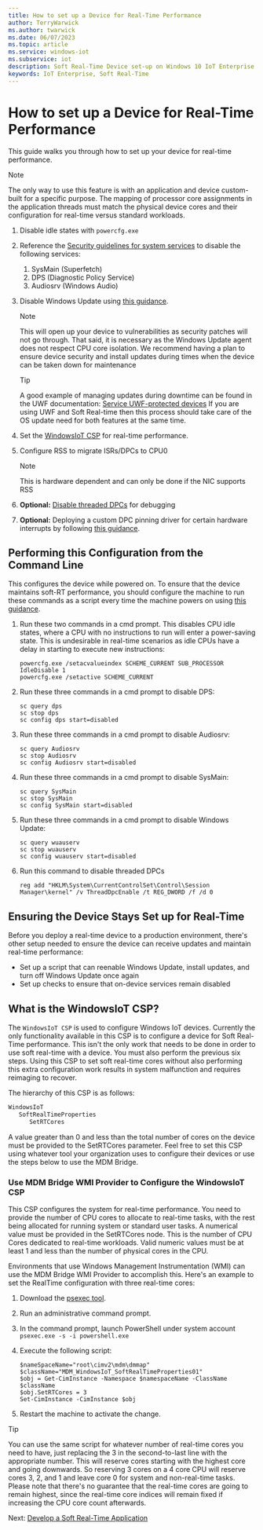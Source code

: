 ```yaml
---
title: How to set up a Device for Real-Time Performance
author: TerryWarwick
ms.author: twarwick
ms.date: 06/07/2023
ms.topic: article
ms.service: windows-iot
ms.subservice: iot
description: Soft Real-Time Device set-up on Windows 10 IoT Enterprise
keywords: IoT Enterprise, Soft Real-Time
---
```


# How to set up a Device for Real-Time Performance

This guide walks you through how to set up your device for real-time performance.

> [!NOTE]
>
> The only way to use this feature is with an application and device custom-built for a specific purpose. The mapping of processor core assignments in the application threads must match the physical device cores and their configuration for real-time versus standard workloads.  

1. Disable idle states with `powercfg.exe`
1. Reference the [Security guidelines for system services](/windows-server/security/windows-services/security-guidelines-for-disabling-system-services-in-windows-server) to disable the following services:

   1. SysMain (Superfetch)
   1. DPS (Diagnostic Policy Service)
   1. Audiosrv (Windows Audio)

1. Disable Windows Update using [this guidance](/windows/privacy/manage-connections-from-windows-operating-system-components-to-microsoft-services#bkmk-wu).

   > [!NOTE]
   >
   > This will open up your device to vulnerabilities as security patches will not go through. That said, it is necessary as the Windows Update agent does not respect CPU core isolation. We recommend having a plan to ensure device security and install updates during times when the device can be taken down for maintenance

   > [!TIP]
   >
   > A good example of managing updates during downtime can be found in the UWF documentation: [Service UWF-protected devices](/windows-hardware/customize/enterprise/service-uwf-protected-devices) If you are using UWF and Soft Real-time then this process should take care of the OS update need for both features at the same time.

1. Set the [WindowsIoT CSP](#what-is-the-windowsiot-csp) for real-time performance.
1. Configure RSS to migrate ISRs/DPCs to CPU0

   > [!NOTE]
   > This is hardware dependent and can only be done if the NIC supports RSS

1. **Optional:** [Disable threaded DPCs](/windows-hardware/drivers/kernel/introduction-to-threaded-dpcs) for debugging
1. **Optional:** Deploying a custom DPC pinning driver for certain hardware interrupts by following [this guidance](/windows-hardware/drivers/kernel/guidelines-for-writing-dpc-routines).

## Performing this Configuration from the Command Line

This configures the device while powered on. To ensure that the device maintains soft-RT performance, you should configure the machine to run these commands as a script every time the machine powers on using [this guidance](https://aka.ms/SRT-GPS).

1. Run these two commands in a cmd prompt. This disables CPU idle states, where a CPU with no instructions to run will enter a power-saving state. This is undesirable in real-time scenarios as idle CPUs have a delay in starting to execute new instructions:

   ```console
   powercfg.exe /setacvalueindex SCHEME_CURRENT SUB_PROCESSOR IdleDisable 1
   powercfg.exe /setactive SCHEME_CURRENT
   ```

2. Run these three commands in a cmd prompt to disable DPS:

   ```console
   sc query dps
   sc stop dps
   sc config dps start=disabled
   ```

3. Run these three commands in a cmd prompt to disable Audiosrv:

   ```console
   sc query Audiosrv
   sc stop Audiosrv
   sc config Audiosrv start=disabled
   ```

4. Run these three commands in a cmd prompt to disable SysMain:

   ```console
   sc query SysMain
   sc stop SysMain
   sc config SysMain start=disabled
   ```

5. Run these three commands in a cmd prompt to disable Windows Update:

   ```console
   sc query wuauserv
   sc stop wuauserv
   sc config wuauserv start=disabled
   ```

6. Run this command to disable threaded DPCs

   ```console
   reg add "HKLM\System\CurrentControlSet\Control\Session Manager\kernel" /v ThreadDpcEnable /t REG_DWORD /f /d 0
   ```

## Ensuring the Device Stays Set up for Real-Time

Before you deploy a real-time device to a production environment, there's other setup needed to ensure the device can receive updates and maintain real-time performance:

- Set up a script that can reenable Windows Update, install updates, and turn off Windows Update once again
- Set up checks to ensure that on-device services remain disabled

## What is the WindowsIoT CSP?

The `WindowsIoT CSP` is used to configure Windows IoT devices. Currently the only functionality available in this CSP is to configure a device for Soft Real-Time performance. This isn't the only work that needs to be done in order to use soft real-time with a device. You must also perform the previous six steps. Using this CSP to set soft real-time cores without also performing this extra configuration work results in system malfunction and requires reimaging to recover.

The hierarchy of this CSP is as follows:

```txt
WindowsIoT
   SoftRealTimeProperties
      SetRTCores
```

A value greater than 0 and less than the total number of cores on the device must be provided to the SetRTCores parameter. Feel free to set this CSP using whatever tool your organization uses to configure their devices or use the steps below to use the MDM Bridge.

### Use MDM Bridge WMI Provider to Configure the WindowsIoT CSP

This CSP configures the system for real-time performance. You need to provide the number of CPU cores to allocate to real-time tasks, with the rest being allocated for running system or standard user tasks. A numerical value must be provided in the SetRTCores node. This is the number of CPU Cores dedicated to real-time workloads. Valid numeric values must be at least 1 and less than the number of physical cores in the CPU.  

Environments that use Windows Management Instrumentation (WMI) can use the MDM Bridge WMI Provider to accomplish this. Here's an example to set the RealTime configuration with three real-time cores:

1. Download the [psexec tool](/sysinternals/downloads/psexec).
1. Run an administrative command prompt.
1. In the command prompt, launch PowerShell under system account `psexec.exe -s -i powershell.exe`
1. Execute the following script:

   ```console
   $nameSpaceName="root\cimv2\mdm\dmmap"
   $className="MDM_WindowsIoT_SoftRealTimeProperties01"
   $obj = Get-CimInstance -Namespace $namespaceName -ClassName $className
   $obj.SetRTCores = 3
   Set-CimInstance -CimInstance $obj
   ```

1. Restart the machine to activate the change.

> [!TIP]
>
> You can use the same script for whatever number of real-time cores you need to have, just replacing the 3 in the second-to-last line with the appropriate number. This will reserve cores starting with the highest core and going downwards. So reserving 3 cores on a 4 core CPU will reserve cores 3, 2, and 1 and leave core 0 for system and non-real-time tasks. Please note that there's no guarantee that the real-time cores are going to remain highest, since the real-time core indices will remain fixed if increasing the CPU core count afterwards.

Next: [Develop a Soft Real-Time Application](/windows/iot/iot-enterprise/soft-real-time/soft-real-time-application)
